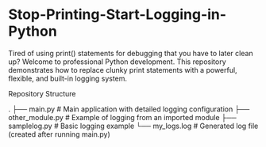 # Stop-Printing-Start-Logging-in-Python

Tired of using print() statements for debugging that you have to later clean up? Welcome to professional Python development. This repository demonstrates how to replace clunky print statements with a powerful, flexible, and built-in logging system.

Repository Structure

.
├── main.py                 # Main application with detailed logging configuration
├── other_module.py         # Example of logging from an imported module
├── samplelog.py           # Basic logging example
└── my_logs.log            # Generated log file (created after running main.py)
